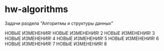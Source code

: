 # hw-algorithms
Задачи раздела "Алгоритмы и структуры данных"

НОВЫЕ ИЗМЕНЕНИЯ!
НОВЫЕ ИЗМЕНЕНИЯ! 2
НОВЫЕ ИЗМЕНЕНИЯ! 3
НОВЫЕ ИЗМЕНЕНИЯ! 4
НОВЫЕ ИЗМЕНЕНИЯ! 5
НОВЫЕ ИЗМЕНЕНИЯ! 6
НОВЫЕ ИЗМЕНЕНИЯ! 7
НОВЫЕ ИЗМЕНЕНИЯ! 8

